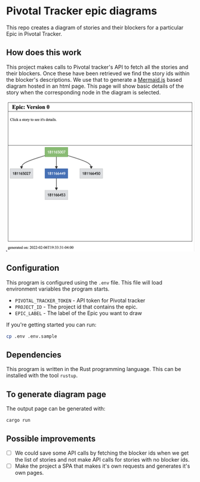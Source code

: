 # Pivotal Tracker epic diagrams

This repo creates a diagram of stories and their blockers for a particular Epic
in Pivotal Tracker.


## How does this work

This project makes calls to Pivotal tracker's API to fetch all the stories and
their blockers. Once these have been retrieved we find the story ids within
the blocker's descriptions. We use that to generate a
[Mermaid.js](https://mermaid-js.github.io/mermaid/#/) based diagram hosted in
an html page. This page will show basic details of the story when the
corresponding node in the diagram is selected.

![Example png diagram](./examples/diagram.png)


## Configuration

This program is configured using the `.env` file. This file will load
environment variables the program starts.

- `PIVOTAL_TRACKER_TOKEN` - API token for Pivotal tracker
- `PROJECT_ID` - The project id that contains the epic.
- `EPIC_LABEL` - The label of the Epic you want to draw

If you're getting started you can run:

```sh
cp .env .env.sample
```


## Dependencies

This program is written in the Rust programming language. This can be installed
with the tool `rustup`.


## To generate diagram page

The output page can be generated with:

```
cargo run
```


## Possible improvements

- [ ] We could save some API calls by fetching the blocker ids when we get the
      list of stories and not make API calls for stories with no blocker ids.
- [ ] Make the project a SPA that makes it's own requests and generates it's own pages.
